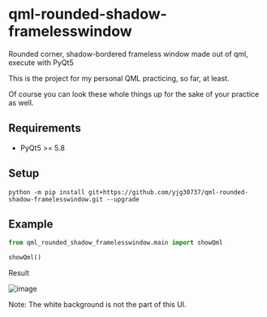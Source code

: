 # qml-rounded-shadow-framelesswindow
Rounded corner, shadow-bordered frameless window made out of qml, execute with PyQt5

This is the project for my personal QML practicing, so far, at least.

Of course you can look these whole things up for the sake of your practice as well.

## Requirements
* PyQt5 >= 5.8

## Setup
`python -m pip install git+https://github.com/yjg30737/qml-rounded-shadow-framelesswindow.git --upgrade`

## Example
```python
from qml_rounded_shadow_framelesswindow.main import showQml

showQml()
```

Result

![image](https://user-images.githubusercontent.com/55078043/171983687-94925862-fc0c-4f01-be46-083fa485bfdf.png)

Note: The white background is not the part of this UI.



